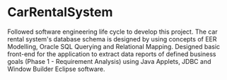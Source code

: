 # CarRentalSystem

Followed software engineering life cycle to develop this project. 
The car rental system's database schema is designed by using concepts of EER Modelling, Oracle SQL Querying and Relational Mapping. Designed basic front-end for the application to extract data reports of defined business goals (Phase 1 - Requirement Analysis) using Java Applets, JDBC and Window Builder Eclipse software.
